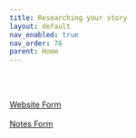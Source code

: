 ```yaml
---
title: Researching your story
layout: default
nav_enabled: true
nav_order: 76
parent: Home
---
```


 <br/>
 <br/>

[Website Form](Website_Form.md) <br/><br/>
[Notes Form](Notes_Form.md) <br/><br/>
